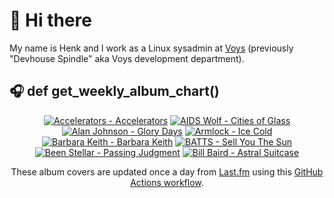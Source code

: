 # 👋 Hi there

My name is Henk and I work as a Linux sysadmin at <a href="https://www.voys.co/about/">Voys</a> (previously "Devhouse Spindle" aka Voys development department).

## 🎧 def get_weekly_album_chart()
<!-- lastfm -->
<p align="center"><a href="https://www.last.fm/music/Accelerators/Accelerators"><img src="https://lastfm.freetls.fastly.net/i/u/64s/2592047625e4f9f38debd3dc11bb7678.png" title="Accelerators - Accelerators"></a> <a href="https://www.last.fm/music/AIDS+Wolf/Cities+of+Glass"><img src="https://lastfm.freetls.fastly.net/i/u/64s/ac15c7ea6344461b84b9e410d05ca4f4.jpg" title="AIDS Wolf - Cities of Glass"></a> <a href="https://www.last.fm/music/Alan+Johnson/Glory+Days"><img src="https://lastfm.freetls.fastly.net/i/u/64s/d30048216aef40fa27f620357020f439.jpg" title="Alan Johnson - Glory Days"></a> <a href="https://www.last.fm/music/Armlock/Ice+Cold"><img src="https://lastfm.freetls.fastly.net/i/u/64s/1e38caccf8de477b229fadc871bd1bab.jpg" title="Armlock - Ice Cold"></a> <a href="https://www.last.fm/music/Barbara+Keith/Barbara+Keith"><img src="https://lastfm.freetls.fastly.net/i/u/64s/c79fdee7223cedd087961c31d7d245b2.jpg" title="Barbara Keith - Barbara Keith"></a> <a href="https://www.last.fm/music/BATTS/Sell+You+The+Sun"><img src="https://lastfm.freetls.fastly.net/i/u/64s/11c7bb66202b4d10d1e83f5c4a9e126a.png" title="BATTS - Sell You The Sun"></a> <a href="https://www.last.fm/music/Been+Stellar/Passing+Judgment"><img src="https://lastfm.freetls.fastly.net/i/u/64s/9f8a5492cf68db2606dd422fd3c1b124.jpg" title="Been Stellar - Passing Judgment"></a> <a href="https://www.last.fm/music/Bill+Baird/Astral+Suitcase"><img src="https://lastfm.freetls.fastly.net/i/u/64s/77f494f24fe1049236e1332244ee07f6.jpg" title="Bill Baird - Astral Suitcase"></a> </p>

<p align="center">These album covers are updated once a day from <a href="https://www.last.fm/user/hbokh">Last.fm</a> using this <a href="https://github.com/marketplace/actions/lastfm-to-markdown">GitHub Actions workflow</a>.</p>
